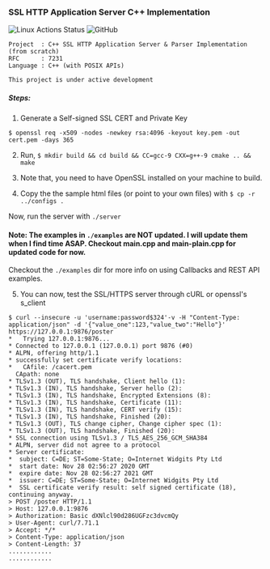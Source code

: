 ### SSL HTTP Application Server C++ Implementation
![Linux Actions Status](https://github.com/harsathAI/SSL-HTTP-Application-Server-CPP-RFC7231/workflows/Linux/badge.svg) ![GitHub](https://img.shields.io/github/license/harsathAI/SSL-HTTP-Application-Server-CPP-RFC7231)

```
Project  : C++ SSL HTTP Application Server & Parser Implementation (from scratch)
RFC      : 7231
Language : C++ (with POSIX APIs)

This project is under active development
```

##### Steps:
1. Generate a Self-signed SSL CERT and Private Key 
```
$ openssl req -x509 -nodes -newkey rsa:4096 -keyout key.pem -out cert.pem -days 365
```

2. Run, `$ mkdir build && cd build && CC=gcc-9 CXX=g++-9 cmake .. && make`

3. Note that, you need to have OpenSSL installed on your machine to build.

4. Copy the the sample html files (or point to your own files) with `$ cp -r ../configs .`

Now, run the server with `./server`

#### Note: The examples in `./examples` are NOT updated. I will update them when I find time ASAP. Checkout main.cpp and main-plain.cpp for updated code for now.
Checkout the `./examples` dir for more info on using Callbacks and REST API examples.

5. You can now, test the SSL/HTTPS server through cURL or openssl's s_client
```
$ curl --insecure -u 'username:password$324'-v -H "Content-Type: application/json" -d '{"value_one":123,"value_two":"Hello"}' https://127.0.0.1:9876/poster
*   Trying 127.0.0.1:9876...
* Connected to 127.0.0.1 (127.0.0.1) port 9876 (#0)
* ALPN, offering http/1.1
* successfully set certificate verify locations:
*   CAfile: /cacert.pem
  CApath: none
* TLSv1.3 (OUT), TLS handshake, Client hello (1):
* TLSv1.3 (IN), TLS handshake, Server hello (2):
* TLSv1.3 (IN), TLS handshake, Encrypted Extensions (8):
* TLSv1.3 (IN), TLS handshake, Certificate (11):
* TLSv1.3 (IN), TLS handshake, CERT verify (15):
* TLSv1.3 (IN), TLS handshake, Finished (20):
* TLSv1.3 (OUT), TLS change cipher, Change cipher spec (1):
* TLSv1.3 (OUT), TLS handshake, Finished (20):
* SSL connection using TLSv1.3 / TLS_AES_256_GCM_SHA384
* ALPN, server did not agree to a protocol
* Server certificate:
*  subject: C=DE; ST=Some-State; O=Internet Widgits Pty Ltd
*  start date: Nov 28 02:56:27 2020 GMT
*  expire date: Nov 28 02:56:27 2021 GMT
*  issuer: C=DE; ST=Some-State; O=Internet Widgits Pty Ltd
*  SSL certificate verify result: self signed certificate (18), continuing anyway.
> POST /poster HTTP/1.1
> Host: 127.0.0.1:9876
> Authorization: Basic dXNlcl90d286UGFzc3dvcmQy
> User-Agent: curl/7.71.1
> Accept: */*
> Content-Type: application/json
> Content-Length: 37
............
............
```
